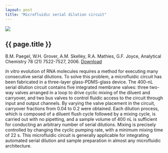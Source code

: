 ```yaml
---
layout: post
title: "Microfluidic serial dilution circuit"
---
```


[![](http://wgrover.com/images/serial_dilution.gif)](pdfs/serial_dilution.pdf)

{{ page.title }}
----------------

B.M. Paegel, W.H. Grover, A.M. Skelley, R.A. Mathies, G.F. Joyce, Analytical Chemistry 78 (21) 7522-7527, 2006.  [Download](pdfs/serial_dilution.pdf)

*In vitro* evolution of RNA molecules requires a method for executing many consecutive serial dilutions. To solve this problem, a microfluidic circuit has been fabricated in a three-layer glass-PDMS-glass device. The 400-nL serial dilution circuit contains five integrated membrane valves: three two-way valves arranged in a loop to drive cyclic mixing of the diluent and carryover, and two bus valves to control fluidic access to the circuit through input and output channels. By varying the valve placement in the circuit, carryover fractions from 0.04 to 0.2 were obtained. Each dilution process, which is composed of a diluent flush cycle followed by a mixing cycle, is carried out with no pipetting, and a sample volume of 400 nL is sufficient for conducting an arbitrary number of serial dilutions. Mixing is precisely controlled by changing the cyclic pumping rate, with a minimum mixing time of 22 s. This microfluidic circuit is generally applicable for integrating automated serial dilution and sample preparation in almost any microfluidic architecture.